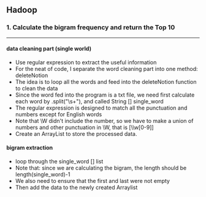 ## Hadoop

### 1. Calculate the bigram frequency and return the Top 10
---
#### data cleaning part (single world)
- Use regular expression to extract the useful information
- For the neat of code, I separate the word cleaning part into one method: deleteNotion
- The idea is to loop all the words and feed into the deleteNotion function to clean the data
- Since the word fed into the program is a txt file, we need first calculate each word by .split("\\s+"), and called String [] single_word
- The regular expression is designed to match all the punctuation and numbers except for English words 
- Note that \W didn't include the number, so we have to make a union of numbers and other punctuation in \W, that is [\\\w[0-9]]
- Create an ArrayList to store the processed data.

#### bigram extraction 
- loop through the single_word [] list
- Note that: since we are calculating the bigram, the length should be length(single_word)-1
- We also need to ensure that the first and last were not empty
- Then add the data to the newly created Arraylist


